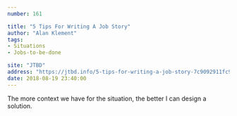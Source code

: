 ```yaml
---
number: 161

title: "5 Tips For Writing A Job Story"
author: "Alan Klement"
tags:
- Situations
- Jobs-to-be-done

site: "JTBD"
address: "https://jtbd.info/5-tips-for-writing-a-job-story-7c9092911fc9"
date: 2018-08-19 23:40:00
---
```


The more context we have for the situation, the better I can design a solution.

